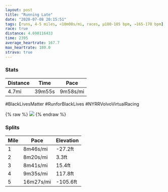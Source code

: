 ```yaml
---
layout: post
title: "Running Late"
date: "2020-07-08 20:15:51"
tags: [runs, 4-5 miles, <10m00s/mi, races, μ180-185 bpm, →165-170 bpm]
race: true
distance: 4.698116433
time: 2395
average_heartrate: 167.7
max_heartrate: 180.0
strava: true
---
```


### Stats

| Distance | Time | Pace |
|----------|------|------|
|4.7mi|39m55s|9m58s/mi|

#BlackLivesMatter #RunforBlackLives #NYRRVolvoVirtualRacing

{% raw %}
<img src='https://maps.googleapis.com/maps/api/staticmap?maptype=roadmap&path=enc:ibwwFx_sbMBEJ?DE{@fCmALCDhB@`@Nx@Fx@p@D?pAjA\RbCfAVHv@Fj@Pv@^XD`Ar@RHR?NDRAd@Lb@TTBR\t@n@h@P`@DNTLH`@Jl@b@h@v@F?|A`Ar@Vl@v@VJb@d@NFj@GTFb@p@RNd@TTVFAFBVVf@Z`A`ANZRXVTHBFH\Lh@FZNHFb@j@RB\d@\Lr@PVRlAjA^NFHRHJ?`Ad@RXNLPRb@\p@R\^h@X`@HXd@RRVJVDTLd@\\PPRLJPDL?d@ZVd@XPPDT?PKVLTXZ?PC@EFCPSd@[^Ap@HTBPHXTt@z@x@h@\JPEJKDAR?VDZn@HD\ALKb@MROLAV@j@PD?JHJBNIx@{@JCL@JIj@WLMHQB?PRHBvAy@VCJBl@]XWN]VBj@_@JCTUNS`@S~@OXATHJAp@SVCFED?THL?d@G`@Sj@DTCTI|@y@`@KLQf@_@JOdAWv@Yb@Wb@Kl@SRKNMTIr@q@T]Lg@^k@HIDU^}@RSJO?CHGHa@P]D[HMFq@FYP_@J[LWBWESNOTw@X_@FSDWJSHe@JiARiAr@iAHYBAHFH@LIx@qAb@mA?IVu@Xo@HWBEPKTa@?IESHMHEb@aAPg@Fa@BCPu@PUVQHOPs@@OCQ?SHq@?k@FKh@Gj@FdA?\C|@Rp@FdA@j@Fr@@v@V\Fz@Dz@^h@LXNTF`@?RCTTh@RdADd@PzA`Ap@^nBj@h@Vj@PZR\PJ?`@L|@^t@^TH^V~@T^N^Hb@TLJLb@v@VJNJFN@AGBSRWz@y@z@k@r@s@XI^_@p@U|@g@PQD?d@_@v@aA`@]z@Y^YFCNOHAf@_@zAm@VQd@QZULCHDVAVOPAXGXS@DD@z@YTEHIX]PMHKp@g@ZAZQd@Qf@IVKZ@JEp@e@dB_Ad@QJIPEf@Ud@Yr@WdB{@NKZGTKnAcAl@STOn@SLSr@g@dAQn@Yv@i@r@WHAh@@`@Qh@Mr@_@X]v@a@p@i@h@Q|@OVUr@_@h@Er@Bd@OTQLYZe@ZSh@SNAr@JfB?HBBFEHI?@?LA\@d@HJCRFlAQZQ?IFI?e@C_@Jm@EoABGPKTYBWFM&key=AIzaSyC1MId7bFpkLXNAaYhBSTb8jLyiSqzbDtM&size=800x800&markers=color:yellow|label:S|40.75573,-73.99437&markers=color:green|label:F|40.69751999999997,-73.98512999999994'>
{% endraw %}

### Splits

| Mile | Pace | Elevation |
|------|------|-----------|
|1|8m46s/mi|-27.2ft|
|2|8m20s/mi|3.3ft|
|3|8m41s/mi|15.4ft|
|4|9m35s/mi|117.8ft|
|5|16m27s/mi|-105.6ft|
